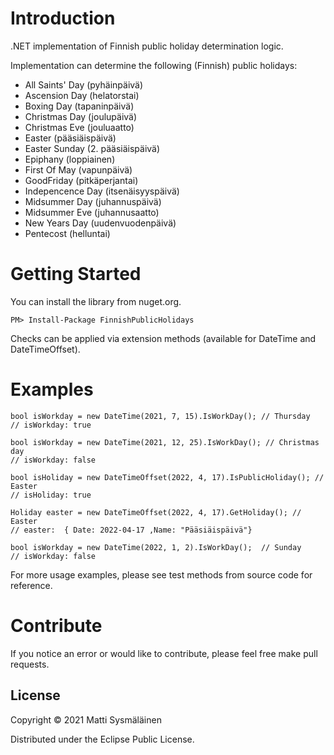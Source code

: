# Introduction 

.NET implementation of Finnish public holiday determination logic.

Implementation can determine the following (Finnish) public holidays:
- All Saints' Day (pyhäinpäivä)
- Ascension Day (helatorstai)
- Boxing Day (tapaninpäivä)
- Christmas Day (joulupäivä)
- Christmas Eve (jouluaatto)
- Easter (pääsiäispäivä)
- Easter Sunday (2. pääsiäispäivä)
- Epiphany (loppiainen)
- First Of May (vapunpäivä)
- GoodFriday (pitkäperjantai)
- Indepencence Day (itsenäisyyspäivä)
- Midsummer Day (juhannuspäivä)
- Midsummer Eve (juhannusaatto)
- New Years Day (uudenvuodenpäivä)
- Pentecost (helluntai)

# Getting Started

You can install the library from nuget.org.

	PM> Install-Package FinnishPublicHolidays

Checks can be applied via extension methods (available for DateTime and DateTimeOffset).

# Examples

	bool isWorkday = new DateTime(2021, 7, 15).IsWorkDay(); // Thursday
	// isWorkday: true

	bool isWorkday = new DateTime(2021, 12, 25).IsWorkDay(); // Christmas day
	// isWorkday: false

	bool isHoliday = new DateTimeOffset(2022, 4, 17).IsPublicHoliday(); // Easter
	// isHoliday: true

	Holiday easter = new DateTimeOffset(2022, 4, 17).GetHoliday(); // Easter
	// easter:  { Date: 2022-04-17 ,Name: "Pääsiäispäivä"}

	bool isWorkday = new DateTime(2022, 1, 2).IsWorkDay();  // Sunday
	// isWorkday: false 

For more usage examples, please see test methods from source code for reference.

# Contribute

If you notice an error or would like to contribute, please feel free make pull requests.

## License

Copyright &copy; 2021 Matti Sysmäläinen

Distributed under the Eclipse Public License.
